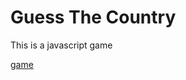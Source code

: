 # Guess The Country
This is a javascript game 


[game](https://media.giphy.com/media/1mssFruDXTGZ2A8eFx/giphy.gif)
